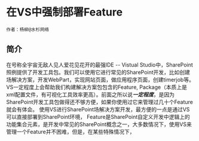# 在VS中强制部署Feature

    作者：杨柳@水杉网络
    

## 简介

在号称全宇宙无敌人见人爱花见花开的最强IDE -- Vistual Studio中，SharePoint照例提供了开发工具包。我们可以使用它进行常见的SharePoint开发，比如创建场解决方案，开发WebPart，实现网站页面，做应用程序页面，创建timerjob等。VS一定程度上会帮助我们构建解决方案包包含的Feature, Package（本质上是xml配置文件，有可视化工具效率更高）。前面之所以说***一定程度***，是因为SharePoint开发工具包做得还不够方便，如果你使用过它来管理过几十个Feature就会有体会。
使用VS进行SharePoint场解决方案开发，最方便的一点是通过VS可以直接部署到SharePoint环境，
Feature是SharePoint自定义开发中逻辑上的功能集合元素，是开发中常见的SharePoint概念之一，大多数情况下，使用VS来管理一个Feature并不困难，但是，在某些特殊情况下，